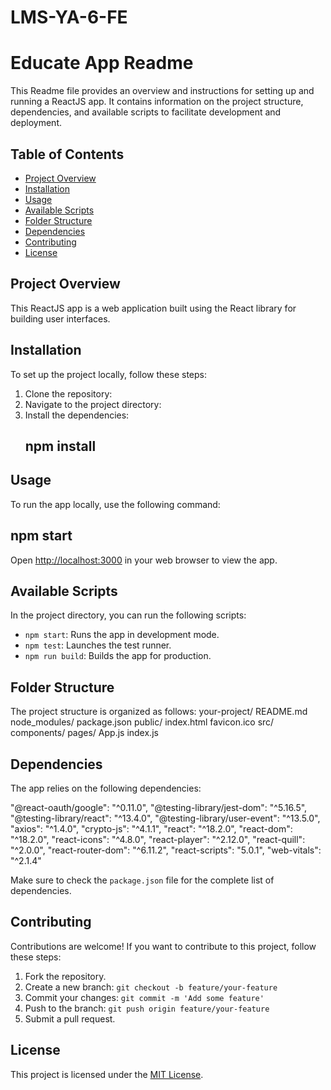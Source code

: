 # LMS-YA-6-FE

# Educate App Readme

This Readme file provides an overview and instructions for setting up and running a ReactJS app. It contains information on the project structure, dependencies, and available scripts to facilitate development and deployment.

## Table of Contents
- [Project Overview](#project-overview)
- [Installation](#installation)
- [Usage](#usage)
- [Available Scripts](#available-scripts)
- [Folder Structure](#folder-structure)
- [Dependencies](#dependencies)
- [Contributing](#contributing)
- [License](#license)

## Project Overview
This ReactJS app is a web application built using the React library for building user interfaces.

## Installation
To set up the project locally, follow these steps:

1. Clone the repository:
2. Navigate to the project directory:
3. Install the dependencies:
    ## npm install

## Usage
To run the app locally, use the following command:
  ## npm start
Open [http://localhost:3000](http://localhost:3000) in your web browser to view the app.

## Available Scripts
In the project directory, you can run the following scripts:

- `npm start`: Runs the app in development mode.
- `npm test`: Launches the test runner.
- `npm run build`: Builds the app for production.

## Folder Structure
The project structure is organized as follows:
your-project/
README.md
node_modules/
package.json
public/
index.html
favicon.ico
src/
components/
pages/
App.js
index.js


## Dependencies
The app relies on the following dependencies:

 "@react-oauth/google": "^0.11.0",
 "@testing-library/jest-dom": "^5.16.5",
 "@testing-library/react": "^13.4.0",
 "@testing-library/user-event": "^13.5.0",
 "axios": "^1.4.0",
 "crypto-js": "^4.1.1",
 "react": "^18.2.0",
 "react-dom": "^18.2.0",
 "react-icons": "^4.8.0",
 "react-player": "^2.12.0",
 "react-quill": "^2.0.0",
 "react-router-dom": "^6.11.2",
 "react-scripts": "5.0.1",
 "web-vitals": "^2.1.4"

Make sure to check the `package.json` file for the complete list of dependencies.

## Contributing
Contributions are welcome! If you want to contribute to this project, follow these steps:

1. Fork the repository.
2. Create a new branch: `git checkout -b feature/your-feature`
3. Commit your changes: `git commit -m 'Add some feature'`
4. Push to the branch: `git push origin feature/your-feature`
5. Submit a pull request.

## License
This project is licensed under the [MIT License](LICENSE).


